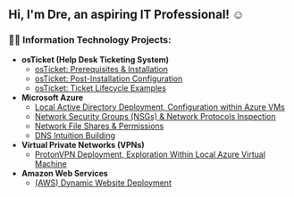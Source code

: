 ## Hi, I'm Dre, an aspiring IT Professional! ☺️

<h3>👨‍💻 Information Technology Projects:</h3>

- <b>osTicket (Help Desk Ticketing System)</b>
  - [osTicket: Prerequisites & Installation](https://github.com/djl1024/osticket-prereqs)
  - [osTicket: Post-Installation Configuration](https://github.com/djl1024/osticket-post-install-config)
  - [osTicket: Ticket Lifecycle Examples](https://github.com/djl1024/osticket-ticket-lifecycle)
- <b>Microsoft Azure</b>
  - [Local Active Directory Deployment, Configuration within Azure VMs](https://github.com/djl1024/ad-deploy-config)
  - [Network Security Groups (NSGs) & Network Protocols Inspection](https://github.com/djl1024/azure-network-protocols)
  - [Network File Shares & Permissions](https://github.com/djl1024/network-file-share-permission)
  - [DNS Intuition Building](https://github.com/djl1024/build-dns-intuition)
- <b>Virtual Private Networks (VPNs)</b>
  - [ProtonVPN Deployment, Exploration Within Local Azure Virtual Machine](https://github.com/djl1024/vpn-setup-explore)
- <b>Amazon Web Services</b>
  - [(AWS) Dynamic Website Deployment](https://github.com/djl1024/aws-site-deploy)


<!--
**djl1024/djl1024** is a ✨ _special_ ✨ repository because its `README.md` (this file) appears on your GitHub profile.

Here are some ideas to get you started:

- 🔭 I’m currently working on ...
- 🌱 I’m currently learning ...
- 👯 I’m looking to collaborate on ...
- 🤔 I’m looking for help with ...
- 💬 Ask me about ...
- 📫 How to reach me: ...
- 😄 Pronouns: ...
- ⚡ Fun fact: ...

<h2>🤳Connect with me:</h2>

[<img align="left" alt="Josh | Twitter" width="22px" src="https://cdn.jsdelivr.net/npm/simple-icons@v3/icons/twitter.svg" />][twitter]
[<img align="left" alt="Josh | LinkedIn" width="22px" src="https://cdn.jsdelivr.net/npm/simple-icons@v3/icons/linkedin.svg" />][linkedin]
[<img align="left" alt="Josh | Instagram" width="22px" src="https://cdn.jsdelivr.net/npm/simple-icons@v3/icons/instagram.svg" />][instagram]

[twitter]: https://twitter.com/Josh
[instagram]: https://www.instagram.com/Josh
[linkedin]: https://linkedin.com/in/Josh

-->
